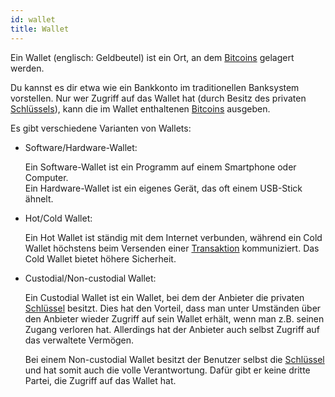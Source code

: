 ```yaml
---
id: wallet
title: Wallet
---
```


Ein Wallet (englisch: Geldbeutel) ist ein Ort, an dem [Bitcoins](../b/bitcoin) gelagert werden.

Du kannst es dir etwa wie ein Bankkonto im traditionellen Banksystem vorstellen. Nur wer Zugriff auf das Wallet hat (durch Besitz des privaten [Schlüssels](../s/schluessel)), kann die im Wallet enthaltenen [Bitcoins](../b/bitcoin) ausgeben.

Es gibt verschiedene Varianten von Wallets:

- Software/Hardware-Wallet:

  Ein Software-Wallet ist ein Programm auf einem Smartphone oder Computer.  
  Ein Hardware-Wallet ist ein eigenes Gerät, das oft einem USB-Stick ähnelt.

- Hot/Cold Wallet:

  Ein Hot Wallet ist ständig mit dem Internet verbunden, während ein Cold Wallet höchstens beim Versenden einer [Transaktion](../t/transaktion) kommuniziert. Das Cold Wallet bietet höhere Sicherheit.

- Custodial/Non-custodial Wallet:

  Ein Custodial Wallet ist ein Wallet, bei dem der Anbieter die privaten [Schlüssel](../s/schluessel) besitzt. Dies hat den Vorteil, dass man unter Umständen über den Anbieter wieder Zugriff auf sein Wallet erhält, wenn man z.B. seinen Zugang verloren hat. Allerdings hat der Anbieter auch selbst Zugriff auf das verwaltete Vermögen.
  
  Bei einem Non-custodial Wallet besitzt der Benutzer selbst die [Schlüssel](../s/schluessel) und hat somit auch die volle Verantwortung. Dafür gibt er keine dritte Partei, die Zugriff auf das Wallet hat.
